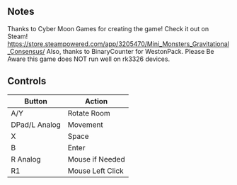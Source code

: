 ## Notes

Thanks to Cyber Moon Games for creating the game! Check it out on Steam! https://store.steampowered.com/app/3205470/Mini_Monsters_Gravitational_Consensus/
Also, thanks to BinaryCounter for WestonPack. Please Be Aware this game does NOT run well on rk3326 devices.

## Controls

| Button | Action |
|--|--| 
|A/Y|Rotate Room|
|DPad/L Analog|Movement|
|X|Space|
|B|Enter|
|R Analog|Mouse if Needed|
|R1|Mouse Left Click|


